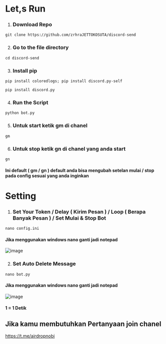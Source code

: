 # Let,s Run
1. ### Download Repo
```lay
git clone https://github.com/zrhraJETTOKOSUTA/discord-send
```
2. ### Go to the file directory
```lay
cd discord-send
```
3. ### Install pip
```lay
pip install coloredlogs; pip install discord.py-self
```
```console
pip install discord.py
```
4. ### Run the Script
```lay
python bot.py
```
5. ### Untuk start ketik gm di chanel
```lay
gm
```

6. ### Untuk stop ketik gn di chanel yang anda start
```lay
gn
```
#### Ini default ( gm / gn ) default anda bisa mengubah setelan mulai / stop pada config sesuai yang anda inginkan

# Setting
1. ### Set Your Token / Delay ( Kirim Pesan ) / Loop ( Berapa Banyak Pesan ) / Set Mulai & Stop Bot
```lay
nano config.ini
```
#### Jika menggunakan windows nano ganti jadi notepad

![image](https://github.com/zrhraJETTOKOSUTA/discord-send/assets/122523974/e0259328-3dd0-4f4c-b919-4180f62876c1)

2. ### Set Auto Delete Message
```lay
nano bot.py
```
#### Jika menggunakan windows nano ganti jadi notepad

![image](https://github.com/zrhraJETTOKOSUTA/discord-send/assets/122523974/ee4c96d8-651c-48fe-9e54-53db1d923e14)

#### 1 = 1 Detik

## Jika kamu membutuhkan Pertanyaan join chanel
https://t.me/airdropnobi
